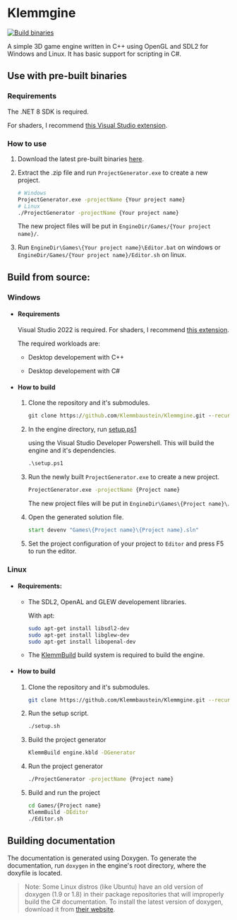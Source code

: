 # Klemmgine

[![Build binaries](https://github.com/Klemmbaustein/Klemmgine/actions/workflows/build.yml/badge.svg)](https://github.com/Klemmbaustein/Klemmgine/actions/workflows/build.yml)

A simple 3D game engine written in C++ using OpenGL and SDL2 for Windows and Linux. It has basic support for scripting in C#.

## Use with pre-built binaries

### Requirements

The .NET 8 SDK is required.

For shaders, I recommend [this Visual Studio extension](https://marketplace.visualstudio.com/items?itemName=DanielScherzer.GLSL2022).

### How to use

1. Download the latest pre-built binaries [here](https://github.com/Klemmbaustein/Klemmgine/releases/latest).


2. Extract the .zip file and run `ProjectGenerator.exe` to create a new project.	

    ```sh
    # Windows
    ProjectGenerator.exe -projectName {Your project name}
    # Linux
    ./ProjectGenerator -projectName {Your project name}
    ```

    The new project files will be put in `EngineDir/Games/{Your project name}/`.

3. Run `EngineDir\Games\{Your project name}\Editor.bat` on windows or `EngineDir/Games/{Your project name}/Editor.sh` on linux.

## Build from source:

### Windows

- #### Requirements

  Visual Studio 2022 is required. For shaders, I recommend [this extension](https://marketplace.visualstudio.com/items?itemName=DanielScherzer.GLSL2022).

  The required workloads are:

  - Desktop developement with C++

  - Desktop developement with C#

- #### How to build

  1. Clone the repository and it's submodules.

     ```cmd
     git clone https://github.com/Klemmbaustein/Klemmgine.git --recurse-submodules
     ```

  2. In the engine directory, run [setup.ps1](./setup.ps1)

     using the Visual Studio Developer Powershell. This will build the engine and it's dependencies.

     ```cmd
     .\setup.ps1
     ```

  3. Run the newly built `ProjectGenerator.exe` to create a new project.	

     ```cmd
     ProjectGenerator.exe -projectName {Project name}
     ```

     The new project files will be put in `EngineDir\Games\{Project name}\`.

  4. Open the generated solution file.

     ```cmd
     start devenv "Games\{Project name}\{Project name}.sln"
     ```

  5. Set the project configuration of your project to `Editor` and press F5 to run the editor.

### Linux

- #### Requirements:
  
  - The SDL2, OpenAL and GLEW developement libraries.
    
    With apt: 
    ```sh
    sudo apt-get install libsdl2-dev
    sudo apt-get install libglew-dev
    sudo apt-get install libopenal-dev
    ```
    
  - The [KlemmBuild](https://github.com/Klemmbaustein/KlemmBuild) build system is required to build the engine.

- #### How to build
  
  1. Clone the repository and it's submodules.

     ```sh
     git clone https://github.com/Klemmbaustein/Klemmgine.git --recurse-submodules
     ``` 
  2. Run the setup script.
     ```sh
     ./setup.sh
     ```
  3. Build the project generator
     ```sh
     KlemmBuild engine.kbld -DGenerator
     ```
  4. Run the project generator
     ```sh
     ./ProjectGenerator -projectName {Project name}
     ```
  5. Build and run the project
     ```sh
     cd Games/{Project name}
     KlemmBuild -DEditor
     ./Editor.sh
     ```

## Building documentation

The documentation is generated using Doxygen.
To generate the documentation, run `doxygen` in the engine's root directory, where the doxyfile is located.

> Note: Some Linux distros (like Ubuntu) have an old version of doxygen (1.9 or 1.8)
> in their package repositories that will improperly build the C# documentation.
> To install the latest version of doxygen, download it from [their website](https://www.doxygen.nl/download.html).
